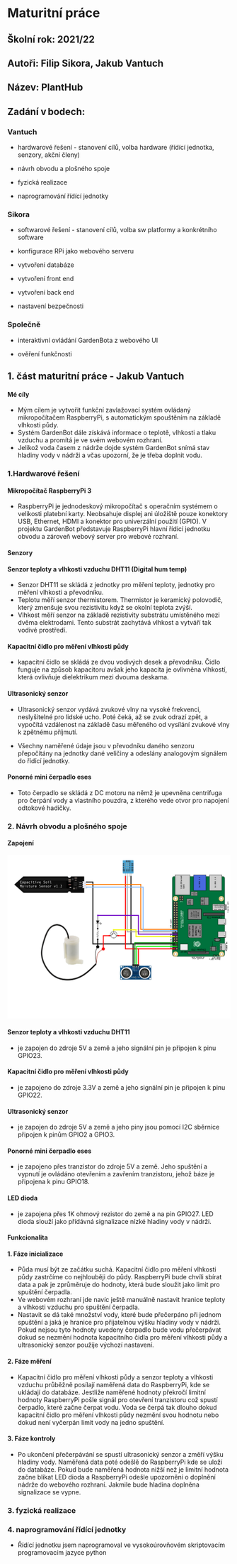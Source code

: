 # Maturitní práce  

## Školní rok:	2021/22 

## Autoři:		Filip Sikora, Jakub Vantuch 

## Název:		PlantHub

## Zadání v bodech: 

### Vantuch
- hardwarové řešení - stanovení cílů, volba hardware (řídící jednotka, senzory, akční členy)

- návrh obvodu a plošného spoje

- fyzická realizace

- naprogramování řídící jednotky

### Sikora

- softwarové řešení - stanovení cílů, volba sw platformy a konkrétního software

- konfigurace RPi jako webového serveru

- vytvoření databáze

- vytvoření front end

- vytvoření back end

- nastavení bezpečnosti

### Společně

- interaktivní ovládání GardenBota z webového UI

- ověření funkčnosti

## 1. část maturitní práce - Jakub Vantuch
#### Mé cíly
- Mým cílem je vytvořit funkční zavlažovací systém ovládaný mikropočítačem RaspberryPi, s automatickým spouštěním na základě vlhkosti půdy.
- Systém GardenBot dále získává informace o teplotě, vlhkosti a tlaku vzduchu a promítá je ve svém webovém rozhraní.
- Jelikož voda časem z nádrže dojde systém GardenBot snímá stav hladiny vody v nádrži a včas upozorní, že je třeba doplnit vodu.

### 1.Hardwarové řešení
#### Mikropočítač RaspberryPi 3
- RaspberryPi je jednodeskový mikropočítač s operačním systémem o velikosti platební karty. Neobsahuje displej ani úložiště pouze konektory USB, Ethernet, HDMI a konektor pro univerzální použití (GPIO). V projektu GardenBot představuje RaspberryPi hlavní řídící jednotku obvodu a zároveň webový server pro webové rozhraní. 

#### Senzory
  #### Senzor teploty a vlhkosti vzduchu DHT11 (Digital hum temp)
  - Senzor DHT11 se skládá z jednotky pro měření teploty, jednotky pro měření vlhkosti a převodníku.
  - Teplotu měří senzor thermistorem. Thermistor je keramický polovodič, který zmenšuje svou rezistivitu když se okolní teplota zvýší.
  - Vlhkost měří senzor na základě rezistivity substrátu umístěného mezi dvěma elektrodami. Tento substrát zachytává vlhkost a vytváří tak vodivé prostředí. 

  #### Kapacitní čidlo pro měření vlhkosti půdy
  - kapacitní čidlo se skládá ze dvou vodivých desek a převodníku. Čidlo funguje na způsob kapacitoru avšak jeho kapacita je ovlivněna vlhkostí, která ovlivňuje dielektrikum mezi dvouma deskama.

  #### Ultrasonický senzor
  - Ultrasonický senzor vydává zvukové vlny na vysoké frekvenci, neslyšitelné pro lidské ucho. Poté čeká, až se zvuk odrazí zpět, a vypočítá vzdálenost na základě času měřeného od vysílání zvukové vlny k zpětnému příjmutí.

  - Všechny naměřené údaje jsou v převodníku daného senzoru přepočítány na jednotky dané veličiny a odeslány analogovým signálem do řídící jednotky.

  #### Ponorné mini čerpadlo eses
  - Toto čerpadlo se skládá z DC motoru na němž je upevněna centrifuga pro čerpání vody a vlastního pouzdra, z kterého vede otvor pro napojení odtokové hadičky.

### 2. Návrh obvodu a plošného spoje
#### Zapojení
![alt text](./circuit.png)
  #### Senzor teploty a vlhkosti vzduchu DHT11
  - je zapojen do zdroje 5V a země a jeho signální pin je připojen k pinu GPIO23.

  #### Kapacitní čidlo pro měření vlhkosti půdy
  - je zapojeno do zdroje 3.3V a země a jeho signální pin je připojen k pinu GPIO22.

  #### Ultrasonický senzor
  - je zapojen do zdroje 5V a země a jeho piny jsou pomocí I2C sběrnice připojen k pinům GPIO2 a GPIO3.

  #### Ponorné mini čerpadlo eses
  - je zapojeno přes tranzistor do zdroje 5V a země. Jeho spuštění a vypnutí je ovládáno otevřením a zavřením tranzistoru, jehož báze je připojena k pinu GPIO18.

  #### LED dioda
  - je zapojena přes 1K ohmový rezistor do země a na pin GPIO27. LED dioda slouží jako přídávná signalizace nízké hladiny vody v nádrži.

#### Funkcionalita
  #### 1. Fáze inicializace
  - Půda musí být ze začátku suchá. Kapacitní čidlo pro měření vlhkosti půdy zastrčíme co nejhlouběji do půdy. RaspberryPi bude chvíli sbírat data a pak je zprůměruje do hodnoty, která bude sloužit jako limit pro spuštění čerpadla.
  - Ve webovém rozhraní jde navíc ještě manuálně nastavit hranice teploty a vlhkosti vzduchu pro spuštění čerpadla.
  - Nastavit se dá také množství vody, které bude přečerpáno při jednom spuštění a jaká je hranice pro přijatelnou výšku hladiny vody v nádrži. Pokud nejsou tyto hodnoty uvedeny čerpadlo bude vodu přečerpávat dokud se nezmění hodnota kapacitního čidla pro měření vlhkosti půdy a ultrasonický senzor použije výchozí nastavení.
  #### 2. Fáze měření
  - Kapacitní čidlo pro měření vlhkosti půdy a senzor teploty a vlhkosti vzduchu průběžně posílají naměřená data do RaspberryPi, kde se ukládají do databáze. Jestliže naměřené hodnoty překročí limitní hodnoty RaspberryPi pošle signál pro otevření tranzistoru což spustí čerpadlo, které začne čerpat vodu. Voda se čerpá tak dlouho dokud kapacitní čidlo pro měření vlhkosti půdy nezmění svou hodnotu nebo dokud není vyčerpán limit vody na jedno spuštění.
  #### 3. Fáze kontroly
  - Po ukončení přečerpávání se spustí ultrasonický senzor a změří výšku hladiny vody. Naměřená data poté odešlě do RaspberryPi kde se uloží do databáze. Pokud bude naměřená hodnota nižší než je limitní hodnota začne blikat LED dioda a RaspberryPi odešle upozornění o doplnění nádrže do webového rozhraní. Jakmile bude hladina doplněna signalizace se vypne.

### 3. fyzická realizace

### 4. naprogramování řídící jednotky
- Řídící jednotku jsem naprogramoval ve vysokoúrovňovém skriptovacím programovacím jazyce python
